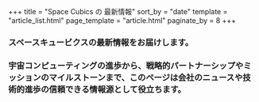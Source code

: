 +++
title = "Space Cubics の 最新情報"
sort_by = "date"
template = "article_list.html"
page_template = "article.html"
paginate_by = 8
+++

### スペースキュービクスの最新情報をお届けします。

### 宇宙コンピューティングの進歩から、戦略的パートナーシップやミッションのマイルストーンまで、このページは会社のニュースや技術的進歩の信頼できる情報源として役立ちます。
